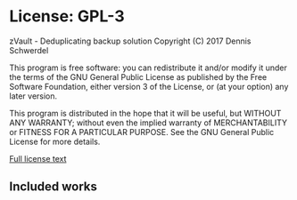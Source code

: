# License: GPL-3

zVault - Deduplicating backup solution
Copyright (C) 2017  Dennis Schwerdel

This program is free software: you can redistribute it and/or modify
it under the terms of the GNU General Public License as published by
the Free Software Foundation, either version 3 of the License, or
(at your option) any later version.

This program is distributed in the hope that it will be useful,
but WITHOUT ANY WARRANTY; without even the implied warranty of
MERCHANTABILITY or FITNESS FOR A PARTICULAR PURPOSE.  See the
GNU General Public License for more details.

[Full license text](gpl-3.txt)


## Included works
